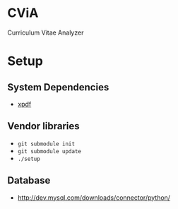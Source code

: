 # CViA
Curriculum Vitae Analyzer

# Setup

## System Dependencies
* [xpdf](www.foolabs.com/xpdf/download.html)

## Vendor libraries
* `git submodule init`
* `git submodule update`
* `./setup`

## Database
* http://dev.mysql.com/downloads/connector/python/
